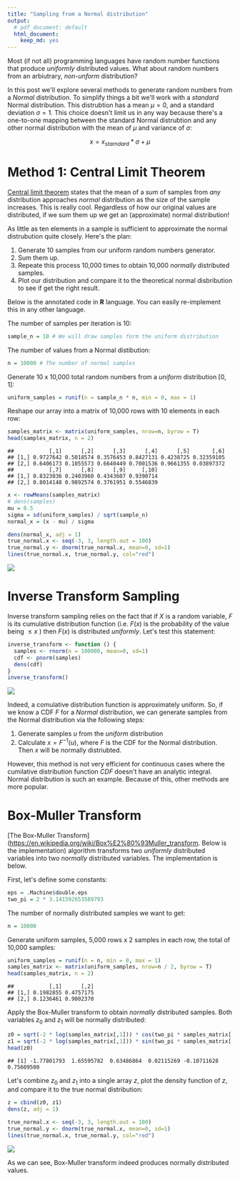 ```yaml
---
title: "Sampling from a Normal distribution"
output:
  # pdf_document: default
  html_document:
    keep_md: yes
---
```



Most (if not all) programming languages have random number functions that produce *uniformly* distributed values. What about random numbers from an arbiutrary, *non-unform* distribution?

In this post we'll explore several methods to generate random numbers from a *Normal* distribution. To simplify things a bit we'll work with a *standard* Normal distribution. This distrubtion has a mean $\mu = 0$, and a standard deviation $\sigma = 1$. This choice doesn't limit us in any way because there's a one-to-one mapping between the standard Normal distrubtion and any other normal distribution with the mean of $\mu$ and variance of $\sigma$:

$$
    x = x_{starndard} * \sigma + \mu
$$

# Method 1: Central Limit Theorem

[Central limit theorem](https://en.wikipedia.org/wiki/Central_limit_theorem) states that the mean of a *sum* of samples from *any* distribution approaches *normal* distribution as the size of the sample increases. This is really cool. Regardless of how our original values are distributed, if we sum them up we get an (approximate) normal distribution! 

As little as ten elements in a sample is sufficient to approximate the normal distrubution quite closely. Here's the plan:

1. Generate 10 samples from our uniform random numbers generator. 
1. Sum them up. 
0. Repeate this process 10,000 times to obtain 10,000 *normally* distributed samples.
0. Plot our distribution and compare it to the theoretical normal disbribution to see if get the right result.

Below is the annotated code in **R** language. You can easily re-implement this in any other language.

The number of samples per iteration is 10:

```r
sample_n = 10 # We will draw samples form the uniform distribution
```

The number of values from a Normal distibution:

```r
n = 10000 # The number of normal samples
```

Generate 10 x 10,000 total random numbers from a *uniform* distribution $[0, 1]$:

```r
uniform_samples = runif(n = sample_n * n, min = 0, max = 1)
```

Reshape our array into a matrix of 10,000 rows with 10 elements in each row:

```r
samples_matrix <- matrix(uniform_samples, nrow=n, byrow = T)
head(samples_matrix, n = 2)
```

```
##           [,1]      [,2]      [,3]      [,4]      [,5]       [,6]
## [1,] 0.9727642 0.5018574 0.3576453 0.8427131 0.4238725 0.32359105
## [2,] 0.6406173 0.1055573 0.6640449 0.7001536 0.9661355 0.03897372
##           [,7]      [,8]      [,9]     [,10]
## [1,] 0.8323036 0.2403960 0.4343607 0.9390714
## [2,] 0.8014148 0.9892574 0.3761951 0.5546839
```


```r
x <- rowMeans(samples_matrix)
# dens(samples)
mu = 0.5
sigma = sd(uniform_samples) / sqrt(sample_n)
normal_x = (x - mu) / sigma

dens(normal_x, adj = 1)
true_normal.x <- seq(-3, 3, length.out = 100)
true_normal.y <- dnorm(true_normal.x, mean=0, sd=1)
lines(true_normal.x, true_normal.y, col="red")
```

![]({{site.baseurl}}/assets/Sampling_From_a_Normal_Distribution_files/figure-html/unnamed-chunk-5-1.png)<!-- -->

# Inverse Transform Sampling

Inverse transform sampling relies on the fact that if $X$ is a random variable, $F$ is its cumulative distribution function (i.e. $F(x)$ is the probability of the value being $\le x$ ) then $F(x)$ is distributed *uniformly*. Let's test this statement:


```r
inverse_transform <- function () {
  samples <- rnorm(n = 100000, mean=0, sd=1)
  cdf <- pnorm(samples)
  dens(cdf)
}
inverse_transform()
```

![]({{site.baseurl}}/assets/Sampling_From_a_Normal_Distribution_files/figure-html/unnamed-chunk-6-1.png)<!-- -->

Indeed, a comulative distribution function is approximately uniform. So, if we know a CDF $F$ for a *Normal* distribution, we can generate samples from the Normal distribution via the following steps:

1. Generate samples $u$ from the *uniform* distribution
2. Calculate $x = F^{-1}(u)$, where $F$ is the CDF for the Normal distribution. Then $x$ will be normally distriubted.

However, this method is not very efficient for continuous cases where the cumilative distribution function $CDF$ doesn't have an analytic integral. Normal distribution is such an example. Because of this, other methods are more popular.

# Box-Muller Transform

[The Box-Muller Transform](https://en.wikipedia.org/wiki/Box%E2%80%93Muller_transform. Below is the implementation) algorithm transforms two *uniformly* distributed variables into two *normally* distributed variables. The implementation is below.


First, let's define some constants:

```r
eps = .Machine$double.eps
two_pi = 2 * 3.141592653589793
```

The number of normally distributed samples we want to get:

```r
n = 10000
```

Generate uniform samples, 5,000 rows x 2 samples in each row, the total of 10,000 samples:

```r
uniform_samples = runif(n = n, min = 0, max = 1)
samples_matrix <- matrix(uniform_samples, nrow=n / 2, byrow = T)
head(samples_matrix, n = 2)
```

```
##           [,1]      [,2]
## [1,] 0.1982855 0.4757175
## [2,] 0.1236461 0.9002370
```

Apply the Box-Muller transform to obtain *normally* distributed samples. Both variables $z_{0}$ and $z_{1}$ will be normally distributed:

```r
z0 = sqrt(-2 * log(samples_matrix[,1])) * cos(two_pi * samples_matrix[,2])
z1 = sqrt(-2 * log(samples_matrix[,1])) * sin(two_pi * samples_matrix[,2])
head(z0)
```

```
## [1] -1.77801793  1.65595782  0.63486864  0.02115269 -0.10711628  0.75609500
```

Let's combine $z_{0}$ and $z_{1}$ into a single array $z$, plot the density function of $z$, and compare it to the true normal distribution:

```r
z = cbind(z0, z1)
dens(z, adj = 1)

true_normal.x <- seq(-3, 3, length.out = 100)
true_normal.y <- dnorm(true_normal.x, mean=0, sd=1)
lines(true_normal.x, true_normal.y, col="red")
```

![]({{site.baseurl}}/assets/Sampling_From_a_Normal_Distribution_files/figure-html/unnamed-chunk-11-1.png)<!-- -->

As we can see, Box-Muller transform indeed produces normally distributed values.
